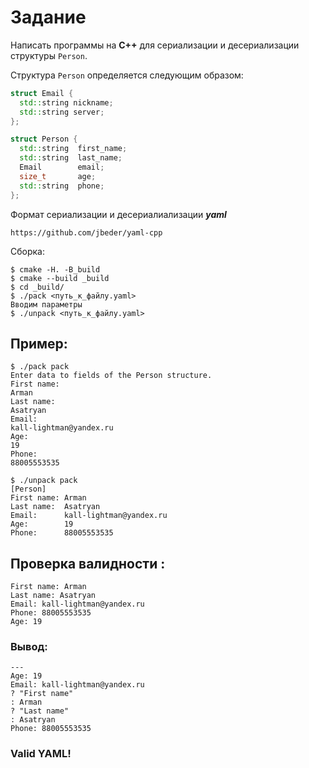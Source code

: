 # Задание

Написать программы на **C++** для сериализации и десериализации структуры `Person`.

Структура `Person` определяется следующим образом:

```cpp
struct Email {
  std::string nickname;
  std::string server;
};

struct Person {
  std::string  first_name;
  std::string  last_name;
  Email        email;
  size_t       age;
  std::string  phone;
};
```
Формат сериализации и десериалиализации ***yaml***

```ShellSession
https://github.com/jbeder/yaml-cpp
```
Сборка:
```
$ cmake -H. -B_build
$ cmake --build _build
$ cd _build/
$ ./pack <путь_к_файлу.yaml>
Вводим параметры
$ ./unpack <путь_к_файлу.yaml>
```

## Пример:
```
$ ./pack pack
Enter data to fields of the Person structure.
First name:
Arman
Last name:
Asatryan
Email:
kall-lightman@yandex.ru
Age:
19 
Phone:
88005553535

$ ./unpack pack
[Person]
First name: Arman
Last name:  Asatryan
Email:      kall-lightman@yandex.ru
Age:        19
Phone:      88005553535
```

## Проверка валидности :
```
First name: Arman
Last name: Asatryan
Email: kall-lightman@yandex.ru
Phone: 88005553535
Age: 19
```
### Вывод:
``` 
--- 
Age: 19
Email: kall-lightman@yandex.ru
? "First name"
: Arman
? "Last name"
: Asatryan
Phone: 88005553535
```
### Valid YAML!
